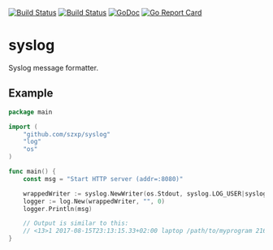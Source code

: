 [![Build Status](https://travis-ci.org/szxp/syslog.svg?branch=master)](https://travis-ci.org/szxp/syslog)
[![Build Status](https://ci.appveyor.com/api/projects/status/github/szxp/syslog?branch=master&svg=true)](https://ci.appveyor.com/project/szxp/syslog)
[![GoDoc](https://godoc.org/github.com/szxp/syslog?status.svg)](https://godoc.org/github.com/szxp/syslog)
[![Go Report Card](https://goreportcard.com/badge/github.com/szxp/syslog)](https://goreportcard.com/report/github.com/szxp/syslog)

# syslog
Syslog message formatter.


## Example
```go
package main

import (
	"github.com/szxp/syslog"
	"log"
	"os"
)

func main() {
	const msg = "Start HTTP server (addr=:8080)"

	wrappedWriter := syslog.NewWriter(os.Stdout, syslog.LOG_USER|syslog.LOG_NOTICE)
	logger := log.New(wrappedWriter, "", 0)
	logger.Println(msg)

	// Output is similar to this:
	// <13>1 2017-08-15T23:13:15.33+02:00 laptop /path/to/myprogram 21650 - - Start HTTP server (addr=:8080)
}
```


